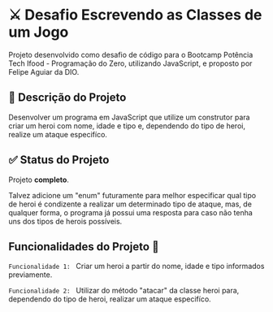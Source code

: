 # ⚔️ Desafio Escrevendo as Classes de um Jogo

Projeto desenvolvido como desafio de código para o Bootcamp Potência Tech Ifood - Programação do Zero, utilizando JavaScript, e proposto por Felipe Aguiar da DIO.

## 📝 Descrição do Projeto 
Desenvolver um programa em JavaScript que utilize um construtor para criar um heroi com nome, idade e tipo e, dependendo do tipo de heroi, realize um ataque especifíco.

## ✅ Status do Projeto 
Projeto **completo**. 

Talvez adicione um "enum" futuramente para melhor especificar qual tipo de heroi é condizente a realizar um determinado tipo de ataque, mas, de qualquer forma, o programa já possui uma resposta para caso não tenha uns dos tipos de herois possíveis.

## Funcionalidades do Projeto 🔧
`Funcionalidade 1: ` Criar um heroi a partir do nome, idade e tipo informados previamente.

`Funcionalidade 2: ` Utilizar do método "atacar" da classe heroi para, dependendo do tipo de heroi, realizar um ataque especifíco.
